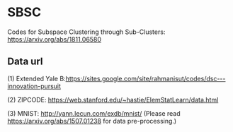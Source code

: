 # SBSC
Codes for Subspace Clustering through Sub-Clusters: https://arxiv.org/abs/1811.06580

## Data url
(1) Extended Yale B:https://sites.google.com/site/rahmanisut/codes/dsc---innovation-pursuit 

(2) ZIPCODE: https://web.stanford.edu/~hastie/ElemStatLearn/data.html 

(3) MNIST: http://yann.lecun.com/exdb/mnist/ (Please read https://arxiv.org/abs/1507.01238 for data pre-processing.) 
